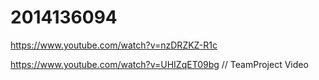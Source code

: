 # 2014136094
https://www.youtube.com/watch?v=nzDRZKZ-R1c

https://www.youtube.com/watch?v=UHIZqET09bg // TeamProject Video
